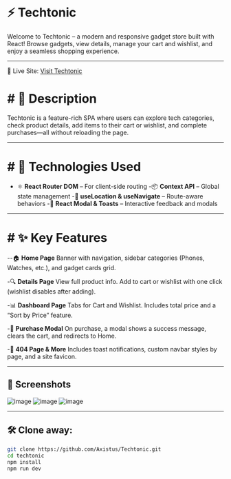 # ⚡ Techtonic

Welcome to Techtonic – a modern and responsive gadget store built with React! Browse gadgets, view details, manage your cart and wishlist, and enjoy a seamless shopping experience.

---

🔗 Live Site: [Visit Techtonic](https://techtonic-tau.vercel.app/)

# #  📝 Description

Techtonic is a feature-rich SPA where users can explore tech categories, check product details, add items to their cart or wishlist, and complete purchases—all without reloading the page.

---

# #  🚀 Technologies Used

- ⚛️ **React Router DOM** – For client-side routing
-📦 **Context API** – Global state management
-📍 **useLocation & useNavigate** – Route-aware behaviors
-💬 **React Modal & Toasts** – Interactive feedback and modals

---

# #  ✨ Key Features

--🏠 **Home Page**
Banner with navigation, sidebar categories (Phones, Watches, etc.), and gadget cards grid.

-🔍 **Details Page**
View full product info. Add to cart or wishlist with one click (wishlist disables after adding).

-📊 **Dashboard Page**
Tabs for Cart and Wishlist. Includes total price and a “Sort by Price” feature.

-🛒 **Purchase Modal**
On purchase, a modal shows a success message, clears the cart, and redirects to Home.

-🚫 **404 Page & More**
Includes toast notifications, custom navbar styles by page, and a site favicon.

---

## 📸 Screenshots

![image](https://github.com/user-attachments/assets/f5a21e39-9591-4b9d-968b-ff9c4fd6dcd0)
![image](https://github.com/user-attachments/assets/6d974128-8fae-4ef5-b21e-e74195242a7e)
![image](https://github.com/user-attachments/assets/56389824-3032-4068-95d9-0b368ca53e1d)

---

## 🛠️ Clone away:

```bash
git clone https://github.com/Axistus/Techtonic.git
cd techtonic  
npm install  
npm run dev  

